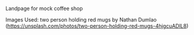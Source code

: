 Landpage for mock coffee shop


Images Used:
two person holding red mugs by Nathan Dumlao (https://unsplash.com/photos/two-person-holding-red-mugs-4hjgcuADlL8)


